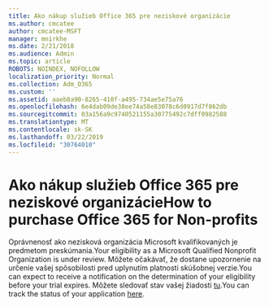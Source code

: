```yaml
---
title: Ako nákup služieb Office 365 pre neziskové organizácie
ms.author: cmcatee
author: cmcatee-MSFT
manager: mnirkhe
ms.date: 2/21/2018
ms.audience: Admin
ms.topic: article
ROBOTS: NOINDEX, NOFOLLOW
localization_priority: Normal
ms.collection: Adm_O365
ms.custom: ''
ms.assetid: aaeb8a90-8265-410f-a495-734ae5e75a76
ms.openlocfilehash: 6e4dab09de38ee74a58e83078c6d0917d7f862db
ms.sourcegitcommit: 03a156a9c9740521155a30775492c7dff0982588
ms.translationtype: MT
ms.contentlocale: sk-SK
ms.lasthandoff: 03/22/2019
ms.locfileid: "30764010"
---
```

# <a name="how-to-purchase-office-365-for-non-profits"></a><span data-ttu-id="a170d-102">Ako nákup služieb Office 365 pre neziskové organizácie</span><span class="sxs-lookup"><span data-stu-id="a170d-102">How to purchase Office 365 for Non-profits</span></span>

<span data-ttu-id="a170d-103">Oprávnenosť ako nezisková organizácia Microsoft kvalifikovaných je predmetom preskúmania.</span><span class="sxs-lookup"><span data-stu-id="a170d-103">Your eligibility as a Microsoft Qualified Nonprofit Organization is under review.</span></span> <span data-ttu-id="a170d-104">Môžete očakávať, že dostane upozornenie na určenie vašej spôsobilosti pred uplynutím platnosti skúšobnej verzie.</span><span class="sxs-lookup"><span data-stu-id="a170d-104">You can expect to receive a notification on the determination of your eligibility before your trial expires.</span></span> <span data-ttu-id="a170d-105">Môžete sledovať stav vašej žiadosti [tu](http://eligibilityweb.azurewebsites.net/).</span><span class="sxs-lookup"><span data-stu-id="a170d-105">You can track the status of your application [here](http://eligibilityweb.azurewebsites.net/).</span></span>
  

